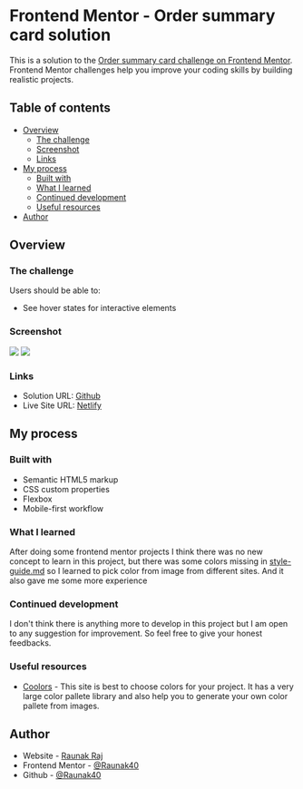 # Frontend Mentor - Order summary card solution

This is a solution to the [Order summary card challenge on Frontend Mentor](https://www.frontendmentor.io/challenges/order-summary-component-QlPmajDUj). Frontend Mentor challenges help you improve your coding skills by building realistic projects. 

## Table of contents

- [Overview](#overview)
  - [The challenge](#the-challenge)
  - [Screenshot](#screenshot)
  - [Links](#links)
- [My process](#my-process)
  - [Built with](#built-with)
  - [What I learned](#what-i-learned)
  - [Continued development](#continued-development)
  - [Useful resources](#useful-resources)
- [Author](#author)

## Overview

### The challenge

Users should be able to:

- See hover states for interactive elements

### Screenshot

![](/Order_Summary_Component/design/desktop-design.png)
![](/Order_Summary_Component/design/mobile-design.png)

### Links

- Solution URL: [Github](https://your-solution-url.com)
- Live Site URL: [Netlify](https://your-live-site-url.com)

## My process

### Built with

- Semantic HTML5 markup
- CSS custom properties
- Flexbox
- Mobile-first workflow

### What I learned

After doing some frontend mentor projects I think there was no new concept to learn in this project, but there was some colors missing in [style-guide.md](style-guide.md) so I learned to pick color from image from different sites. And it also gave me some more experience

### Continued development

I don't think there is anything more to develop in this project but I am open to any suggestion for improvement. So feel free to give your honest feedbacks. 

### Useful resources

- [Coolors](https://coolors.co) - This site is best to choose colors for your project. It has a very large color pallete library and also help you to generate your own color pallete from images. 

## Author

- Website - [Raunak Raj](https://www.your-site.com)
- Frontend Mentor - [@Raunak40](https://www.frontendmentor.io/profile/Raunak40)
- Github - [@Raunak40](https://www.twitter.com/)